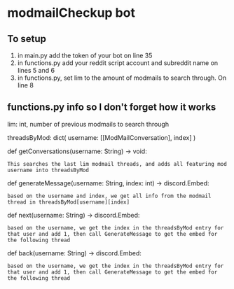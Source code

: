 # modmailCheckup bot

## To setup
1. in main.py add the token of your bot on line 35
2. in functions.py add your reddit script account and subreddit name on lines 5 and 6
3. in functions.py, set lim to the amount of modmails to search through. On line 8

## functions.py info so I don't forget how it works
lim: int, number of previous modmails to search through

threadsByMod: dict( username: [[ModMailConversation], index] )
    
def getConversations(username: String) -> void:

    This searches the last lim modmail threads, and adds all featuring mod username into threadsByMod

def generateMessage(username: String, index: int) -> discord.Embed:

    based on the username and index, we get all info from the modmail thread in threadsByMod[username][index]

def next(username: String) -> discord.Embed:

    based on the username, we get the index in the threadsByMod entry for that user and add 1, then call GenerateMessage to get the embed for the following thread

def back(username: String) -> discord.Embed:

    based on the username, we get the index in the threadsByMod entry for that user and add 1, then call GenerateMessage to get the embed for the following thread
